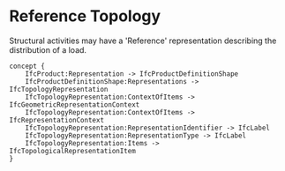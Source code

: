 Reference Topology
==================

Structural activities may have a 'Reference' representation describing the distribution of a load.

```
concept {
    IfcProduct:Representation -> IfcProductDefinitionShape
    IfcProductDefinitionShape:Representations -> IfcTopologyRepresentation
    IfcTopologyRepresentation:ContextOfItems -> IfcGeometricRepresentationContext
    IfcTopologyRepresentation:ContextOfItems -> IfcRepresentationContext
    IfcTopologyRepresentation:RepresentationIdentifier -> IfcLabel
    IfcTopologyRepresentation:RepresentationType -> IfcLabel
    IfcTopologyRepresentation:Items -> IfcTopologicalRepresentationItem
}
```
